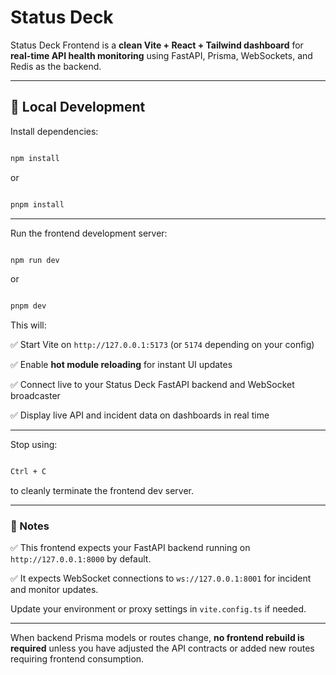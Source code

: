 

# Status Deck 



Status Deck Frontend is a ****clean Vite + React + Tailwind dashboard**** for ****real-time API health monitoring**** using FastAPI, Prisma, WebSockets, and Redis as the backend.



---



## 🚀 Local Development



Install dependencies:



```bash

npm install

```



or



```bash

pnpm install

```



---



Run the frontend development server:



```bash

npm run dev

```



or



```bash

pnpm dev

```



This will:



✅ Start Vite on `http://127.0.0.1:5173` (or `5174` depending on your config)

✅ Enable ****hot module reloading**** for instant UI updates

✅ Connect live to your Status Deck FastAPI backend and WebSocket broadcaster

✅ Display live API and incident data on dashboards in real time



---



Stop using:



```bash

Ctrl + C

```



to cleanly terminate the frontend dev server.



---


### 🔄 Notes



✅ This frontend expects your FastAPI backend running on `http://127.0.0.1:8000` by default.

✅ It expects WebSocket connections to `ws://127.0.0.1:8001` for incident and monitor updates.



Update your environment or proxy settings in `vite.config.ts` if needed.



---



When backend Prisma models or routes change, ****no frontend rebuild is required**** unless you have adjusted the API contracts or added new routes requiring frontend consumption.
